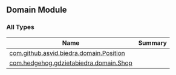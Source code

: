 

## Domain Module

### All Types

| Name | Summary |
|---|---|
| [com.github.asvid.biedra.domain.Position](../com.github.asvid.biedra.domain/-position/index.md) |  |
| [com.hedgehog.gdzietabiedra.domain.Shop](../com.hedgehog.gdzietabiedra.domain/-shop/index.md) |  |
